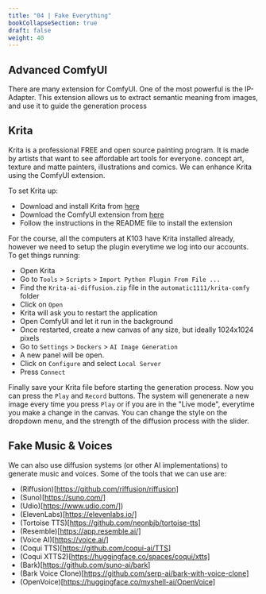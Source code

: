 ```yaml
---
title: "04 | Fake Everything"
bookCollapseSection: true
draft: false
weight: 40
---
```


## Advanced ComfyUI

There are many extension for ComfyUI. One of the most powerful is the IP-Adapter. This extension allows us to extract semantic meaning from images, and use it to guide the generation process

## Krita

Krita is a professional FREE and open source painting program. It is made by artists that want to see affordable art tools for everyone. concept art, texture and matte painters, illustrations and comics. We can enhance Krita using the ComfyUI extension.

To set Krita up:

- Download and install Krita from [here](https://krita.org/en/download/krita-desktop/)
- Download the ComfyUI extension from [here](https://github.com/Acly/krita-ai-diffusion)
- Follow the instructions in the README file to install the extension

For the course, all the computers at K103 have Krita installed already, however we need to setup the plugin everytime we log into our accounts. To get things running:

- Open Krita
- Go to `Tools` > `Scripts` > `Import Python Plugin From File ...`
- Find the `Krita-ai-diffusion.zip` file in the `automatic1111/krita-comfy` folder
- Click on `Open`
- Krita will ask you to restart the application
- Open ComfyUI and let it run in the background
- Once restarted, create a new canvas of any size, but ideally 1024x1024 pixels
- Go to `Settings` > `Dockers` > `AI Image Generation`
- A new panel will be open.
- Click on `Configure` and select `Local Server`
- Press `Connect`

Finally save your Krita file before starting the generation process. Now you can press the `Play` and `Record` buttons. The system will genenerate a new image every time you press `Play` or if you are in the "Live mode", everytime you make a change in the canvas. You can change the style on the dropdown menu, and the strength of the diffusion process with the slider.

## Fake Music & Voices

We can also use diffusion systems (or other AI implementations) to generate music and voices. Some of the tools that we can use are:

- (Riffusion)[https://github.com/riffusion/riffusion]
- (Suno)[https://suno.com/]
- (Udio)[https://www.udio.com/])
- (ElevenLabs)[https://elevenlabs.io/]
- (Tortoise TTS)[https://github.com/neonbjb/tortoise-tts]
- (Resemble)[https://app.resemble.ai/]
- (Voice AI)[https://voice.ai/]
- (Coqui TTS)[https://github.com/coqui-ai/TTS]
- (Coqui XTTS2)[https://huggingface.co/spaces/coqui/xtts]
- (Bark)[https://github.com/suno-ai/bark]
- (Bark Voice Clone)[https://github.com/serp-ai/bark-with-voice-clone]
- (OpenVoice)[https://huggingface.co/myshell-ai/OpenVoice]
